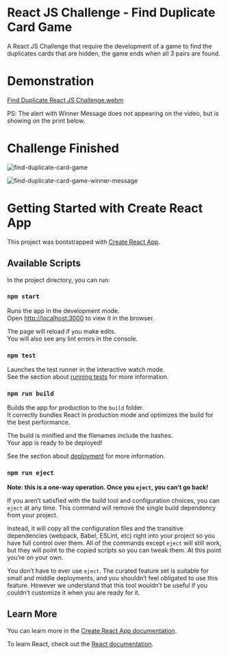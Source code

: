 # React JS Challenge - Find Duplicate Card Game

A React JS Challenge that require the development of a game to find the duplicates cards that are hidden, the game ends when all 3 pairs are found.

# Demonstration

[Find Duplicate React JS Challenge.webm](https://user-images.githubusercontent.com/50757994/203832513-a4c48de1-0251-4c0c-83f6-4cec347736aa.webm)

PS: The alert with Winner Message does not appearing on the video, but is showing on the print below.

# Challenge Finished

![find-duplicate-card-game](https://user-images.githubusercontent.com/50757994/203831051-62eddfe4-f697-4aa6-87f8-28928b98f073.PNG)

![find-duplicate-card-game-winner-message](https://user-images.githubusercontent.com/50757994/203833047-133fd46c-53de-46e7-a6ca-fabb81295302.PNG)


# Getting Started with Create React App

This project was bootstrapped with [Create React App](https://github.com/facebook/create-react-app).

## Available Scripts

In the project directory, you can run:

### `npm start`

Runs the app in the development mode.\
Open [http://localhost:3000](http://localhost:3000) to view it in the browser.

The page will reload if you make edits.\
You will also see any lint errors in the console.

### `npm test`

Launches the test runner in the interactive watch mode.\
See the section about [running tests](https://facebook.github.io/create-react-app/docs/running-tests) for more information.

### `npm run build`

Builds the app for production to the `build` folder.\
It correctly bundles React in production mode and optimizes the build for the best performance.

The build is minified and the filenames include the hashes.\
Your app is ready to be deployed!

See the section about [deployment](https://facebook.github.io/create-react-app/docs/deployment) for more information.

### `npm run eject`

**Note: this is a one-way operation. Once you `eject`, you can’t go back!**

If you aren’t satisfied with the build tool and configuration choices, you can `eject` at any time. This command will remove the single build dependency from your project.

Instead, it will copy all the configuration files and the transitive dependencies (webpack, Babel, ESLint, etc) right into your project so you have full control over them. All of the commands except `eject` will still work, but they will point to the copied scripts so you can tweak them. At this point you’re on your own.

You don’t have to ever use `eject`. The curated feature set is suitable for small and middle deployments, and you shouldn’t feel obligated to use this feature. However we understand that this tool wouldn’t be useful if you couldn’t customize it when you are ready for it.

## Learn More

You can learn more in the [Create React App documentation](https://facebook.github.io/create-react-app/docs/getting-started).

To learn React, check out the [React documentation](https://reactjs.org/).
